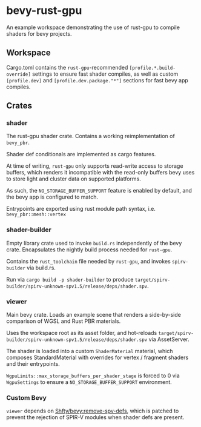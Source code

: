 # bevy-rust-gpu

An example workspace demonstrating the use of rust-gpu to compile shaders for bevy projects.

## Workspace

Cargo.toml contains the `rust-gpu`-recommended `[profile.*.build-override]` settings to ensure fast shader compiles,
as well as custom `[profile.dev]` and `[profile.dev.package."*"]` sections for fast bevy app compiles.

## Crates

### shader

The rust-gpu shader crate.
Contains a working reimplementation of `bevy_pbr`.

Shader def conditionals are implemented as cargo features.

At time of writing, `rust-gpu` only supports read-write access to storage buffers,
which renders it incompatible with the read-only buffers bevy uses to store light and cluster data on supported platforms.

As such, the `NO_STORAGE_BUFFER_SUPPORT` feature is enabled by default, and the bevy app is configured to match.

Entrypoints are exported using rust module path syntax, i.e. `bevy_pbr::mesh::vertex`

### shader-builder

Empty library crate used to invoke `build.rs` independently of the bevy crate.
Encapsulates the nightly build process needed for `rust-gpu`.

Contains the `rust_toolchain` file needed by `rust-gpu`, and invokes `spirv-builder` via build.rs.

Run via `cargo build -p shader-builder` to produce `target/spirv-builder/spirv-unknown-spv1.5/release/deps/shader.spv`.

### viewer

Main bevy crate. Loads an example scene that renders a side-by-side comparison of WGSL and Rust PBR materials.

Uses the workspace root as its asset folder, and hot-reloads `target/spirv-builder/spirv-unknown-spv1.5/release/deps/shader.spv` via AssetServer.

The shader is loaded into a custom `ShaderMaterial` material, which composes StandardMaterial with overrides for vertex / fragment shaders and their entrypoints.

`WgpuLimits::max_storage_buffers_per_shader_stage` is forced to 0 via `WgpuSettings` to ensure a `NO_STORAGE_BUFFER_SUPPORT` environment.

### Custom Bevy

`viewer` depends on [Shfty/bevy:remove-spv-defs](https://github.com/Shfty/bevy), which is patched to prevent the rejection of SPIR-V modules when shader defs are present.
